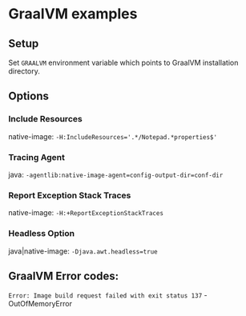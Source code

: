 # GraalVM examples

## Setup

Set `GRAALVM` environment variable which points to GraalVM
installation directory.

## Options

### Include Resources
native-image: ```-H:IncludeResources='.*/Notepad.*properties$'```

### Tracing Agent
java: ```-agentlib:native-image-agent=config-output-dir=conf-dir```

### Report Exception Stack Traces
native-image: ```-H:+ReportExceptionStackTraces ```

### Headless Option
java|native-image: ```-Djava.awt.headless=true```

## GraalVM Error codes:

`Error: Image build request failed with exit status 137` - OutOfMemoryError

